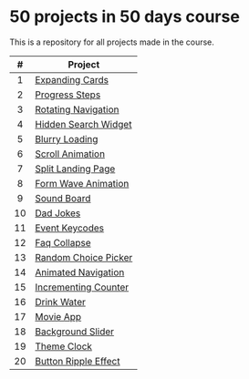 # 50 projects in 50 days course

This is a repository for all projects made in the course.

| #   | Project                   |
| :-: |---------------------------|
| 1   | [Expanding Cards](https://github.com/DeivissonLisboa/50-projects-in-50-days/tree/main/expanding-cards) |
| 2   | [Progress Steps](https://github.com/DeivissonLisboa/50-projects-in-50-days/tree/main/progress-steps) |
| 3   | [Rotating Navigation](https://github.com/DeivissonLisboa/50-projects-in-50-days/tree/main/rotating-navigation) |
| 4   | [Hidden Search Widget](https://github.com/DeivissonLisboa/50-projects-in-50-days/tree/main/hidden-search-widget) |
| 5   | [Blurry Loading](https://github.com/DeivissonLisboa/50-projects-in-50-days/tree/main/blurry-loading) |
| 6   | [Scroll Animation](https://github.com/DeivissonLisboa/50-projects-in-50-days/tree/main/scroll-animation) |
| 7   | [Split Landing Page](https://github.com/DeivissonLisboa/50-projects-in-50-days/tree/main/split-landing-page) |
| 8   | [Form Wave Animation](https://github.com/DeivissonLisboa/50-projects-in-50-days/tree/main/form-wave-animation) |
| 9   | [Sound Board](https://github.com/DeivissonLisboa/50-projects-in-50-days/tree/main/sound-board) |
| 10  | [Dad Jokes](https://github.com/DeivissonLisboa/50-projects-in-50-days/tree/main/dad-jokes) |
| 11 | [Event Keycodes](https://github.com/DeivissonLisboa/50-projects-in-50-days/tree/main/event-keycodes) |
| 12 | [Faq Collapse](https://github.com/DeivissonLisboa/50-projects-in-50-days/tree/main/faq-collapse) |
| 13 | [Random Choice Picker](https://github.com/DeivissonLisboa/50-projects-in-50-days/tree/main/random-choice-picker) |
| 14 | [Animated Navigation](https://github.com/DeivissonLisboa/50-projects-in-50-days/tree/main/animated-navigation) |
| 15 | [Incrementing Counter](https://github.com/DeivissonLisboa/50-projects-in-50-days/tree/main/incrementing-counter) |
| 16 | [Drink Water](https://github.com/DeivissonLisboa/50-projects-in-50-days/tree/main/drink-water) |
| 17 | [Movie App](https://github.com/DeivissonLisboa/50-projects-in-50-days/tree/main/movie-app) |
| 18 | [Background Slider](https://github.com/DeivissonLisboa/50-projects-in-50-days/tree/main/background-slider) |
| 19 | [Theme Clock](https://github.com/DeivissonLisboa/50-projects-in-50-days/tree/main/theme-clock) |
| 20 | [Button Ripple Effect](https://github.com/DeivissonLisboa/50-projects-in-50-days/tree/main/button-ripple-effect) |


